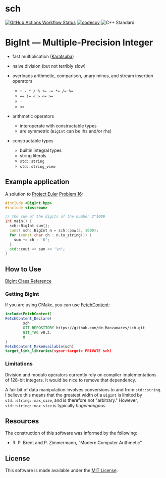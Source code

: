 # sch

[![GitHub Actions Workflow Status](https://img.shields.io/github/actions/workflow/status/de-Manzanares/sch/.github%2Fworkflows%2Fcmake-multi-platform.yml?logo=githubactions&label=Test)](https://github.com/de-Manzanares/sch/actions)
[![codecov](https://codecov.io/gh/de-Manzanares/sch/graph/badge.svg?token=Y9345DJGVF)](https://codecov.io/gh/de-Manzanares/sch)
![C++ Standard](https://img.shields.io/badge/C%2B%2B-17-blue)

# BigInt &mdash; Multiple-Precision Integer

- fast multiplication ([Karatsuba](https://en.wikipedia.org/wiki/Karatsuba_algorithm))
- naive division (but not terribly slow)


- overloads arithmetic, comparison, unary minus, and stream insertion operators
    - `+ - * / % += -= *= /= %=`
    - `== != < > <= >=`
    - `-`
    - `<<`


- arithmetic operators
    - interoperate with constructable types
    - are symmetric (`BigInt` can be lhs and/or rhs)


- constructable types
    - builtin integral types
    - string literals
    - `std::string`
    - `std::string_view`

## Example application

A solution to [Project Euler](https://projecteuler.net/about) [Problem 16](https://projecteuler.net/problem=16):

```c++
#include <BigInt.hpp>
#include <iostream>

// the sum of the digits of the number 2^1000
int main() {
  sch::BigInt sum{};
  const sch::BigInt n = sch::pow(2, 1000);
  for (const char ch : n.to_string()) {
    sum += ch - '0';
  }
  std::cout << sum << '\n';
}
```

## How to Use

[BigInt Class Reference](https://de-manzanares.github.io/sch/classsch_1_1BigInt.html)

### Getting BigInt

If you are using CMake, you can use
[FetchContent](https://cmake.org/cmake/help/latest/module/FetchContent.html):

```cmake
include(FetchContent)
FetchContent_Declare(
        sch
        GIT_REPOSITORY https://github.com/de-Manzanares/sch.git
        GIT_TAG v0.2.
        0
)
FetchContent_MakeAvailable(sch)
target_link_libraries(<your-target> PRIVATE sch)
```

### Limitations

Division and modulo operators currently rely on compiler implementations of
128-bit integers. It would be nice to remove that dependency.

A fair bit of data manipulation involves conversions to and from
`std::string`. I believe this means that the greatest width of a `BigInt` is
limited by `std::string::max_size`, and is therefore not "arbitrary." However,
`std::string::max_size` is typically *hugemongous*.

## Resources

The construction of this software was informed by the following:

- R. P. Brent and P. Zimmermann, “Modern Computer Arithmetic”.

## License

This software is made available under the [MIT License](LICENSE.md).
